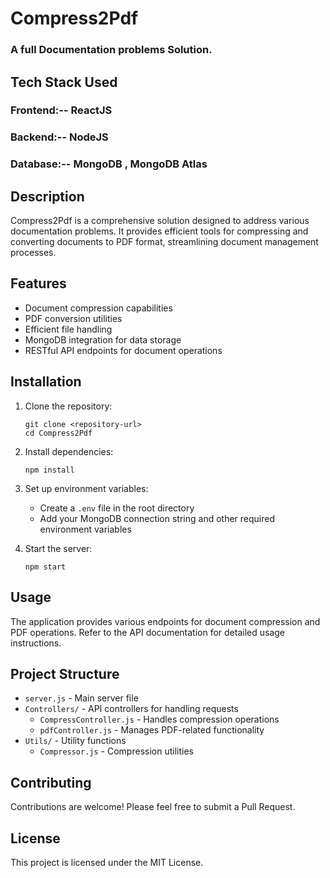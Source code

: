 # Compress2Pdf

### A full Documentation problems Solution.

## Tech Stack Used

### Frontend:--  ReactJS
### Backend:--  NodeJS
### Database:--  MongoDB , MongoDB Atlas

## Description

Compress2Pdf is a comprehensive solution designed to address various documentation problems. It provides efficient tools for compressing and converting documents to PDF format, streamlining document management processes.

## Features

- Document compression capabilities
- PDF conversion utilities
- Efficient file handling
- MongoDB integration for data storage
- RESTful API endpoints for document operations

## Installation

1. Clone the repository:
   ```
   git clone <repository-url>
   cd Compress2Pdf
   ```

2. Install dependencies:
   ```
   npm install
   ```

3. Set up environment variables:
   - Create a `.env` file in the root directory
   - Add your MongoDB connection string and other required environment variables

4. Start the server:
   ```
   npm start
   ```

## Usage

The application provides various endpoints for document compression and PDF operations. Refer to the API documentation for detailed usage instructions.

## Project Structure

- `server.js` - Main server file
- `Controllers/` - API controllers for handling requests
  - `CompressController.js` - Handles compression operations
  - `pdfController.js` - Manages PDF-related functionality
- `Utils/` - Utility functions
  - `Compressor.js` - Compression utilities

## Contributing

Contributions are welcome! Please feel free to submit a Pull Request.

## License

This project is licensed under the MIT License.
